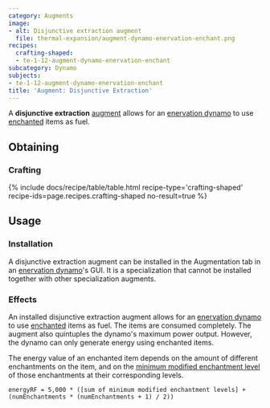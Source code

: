 ```yaml
---
category: Augments
image:
- alt: Disjunctive extraction augment
  file: thermal-expansion/augment-dynamo-enervation-enchant.png
recipes:
  crafting-shaped:
  - te-1-12-augment-dynamo-enervation-enchant
subcategory: Dynamo
subjects:
- te-1-12-augment-dynamo-enervation-enchant
title: 'Augment: Disjunctive Extraction'
---
```


A **disjunctive extraction** [augment](../augments/) allows for an
[enervation dynamo](../enervation-dynamo/) to use
[enchanted](https://minecraft.gamepedia.com/Enchanting) items as fuel.


Obtaining
---------

### Crafting
{% include docs/recipe/table/table.html recipe-type='crafting-shaped' recipe-ids=page.recipes.crafting-shaped no-result=true %}


Usage
-----

### Installation
A disjunctive extraction augment can be installed in the Augmentation tab in an
[enervation dynamo](../enervation-dynamo/)'s GUI. It is a specialization that
cannot be installed together with other specialization augments.

### Effects
An installed disjunctive extraction augment allows for an [enervation
dynamo](../enervation-dynamo/) to use
[enchanted](https://minecraft.gamepedia.com/Enchanting) items as fuel. The items
are consumed completely. The augment also quintuples the dynamo's maximum power
output. However, the dynamo can only generate energy using enchanted items.

The energy value of an enchanted item depends on the amount of different
enchantments on the item, and on the [minimum modified enchantment
level](https://minecraft.gamepedia.com/Enchanting/Levels) of those enchantments
at their corresponding levels.

    energyRF = 5,000 * ([sum of minimum modified enchantment levels] + (numEnchantments * (numEnchantments + 1) / 2))
